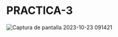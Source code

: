 # PRACTICA-3
![Captura de pantalla 2023-10-23 091421](https://github.com/EDWINYAHIR13/PRACTICA-3/assets/148461746/fa7379bb-62ea-49fe-bc98-69cf14642c6e)
